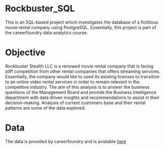 # Rockbuster_SQL
This is an SQL-based project which investigates the database of a fictitious movie rental company using PostgreSQL. Essentially, this project is part of the careerfoundry data analytics course.

# Objective
Rockbuster Stealth LLC is a renowed movie rental company that is facing stiff competition from other rental companies that offers streaming services. Essentially, the company would like to used its existing licenses to transition to an online video rental services in order to remain relevant in the competitive industry. The aim of this analysis is to answer the business questions of the Management Board and provide the Business Intelligence department with data driven insights and recommendations to assist in their decision-making. Analysis of current customers base and their rental patterns are some of the data explored.

# Data
The data is provided by careerfoundry and is avialable [here](https://www.postgresqltutorial.com/wp-content/uploads/2019/05/dvdrental.zip)
